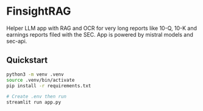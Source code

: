 # FinsightRAG
Helper LLM app with RAG and OCR for very long reports like 10-Q, 10-K and earnings reports filed with the SEC. App is powered by mistral models and sec-api.


## Quickstart
```bash
python3 -m venv .venv
source .venv/bin/activate
pip install -r requirements.txt

# Create .env then run
streamlit run app.py
```
